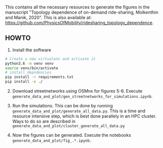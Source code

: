 This contains all the necessary resources to generate the figures in the manuscript
"Topology dependence of on-demand ride-sharing, Molkenthin and Manik, 2020". This is
also available at:
https://github.com/PhysicsOfMobility/ridesharing_topology_dependence. 

HOWTO
-----

1. Install the software

```bash
# Create a new virtualenv and activate it
python3.6 -m venv venv
source venv/bin/activate
# install depndencies
pip install -r requirements.txt
pip install -e ./
```

2. Download streetnetworks using OSMnx for figures 5-6. Execute `generate_data_and_plot/gen_streetnetworks_for_simulations.ipynb`.

3. Run the simulations. This can be done by running `generate_data_and_plot/generate_all_data.py`. This is a time and resource
intensive step, which is best done parallely in an HPC cluster. Ways to do so are described in `generate_data_and_plot/cluster_generate_all_data.py`

4. Now the figures can be generated. Execute the notebooks `generate_data_and_plot/fig_.*.ipynb`.
